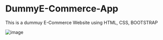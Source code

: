 # DummyE-Commerce-App

This is a dummuy E-Commerce Website using HTML, CSS, BOOTSTRAP

![image](https://github.com/ahtisham774/DummyE-Commerce-App/assets/77314350/c1ebf9e7-08df-4d46-b9e7-6dc7eaba8677)
